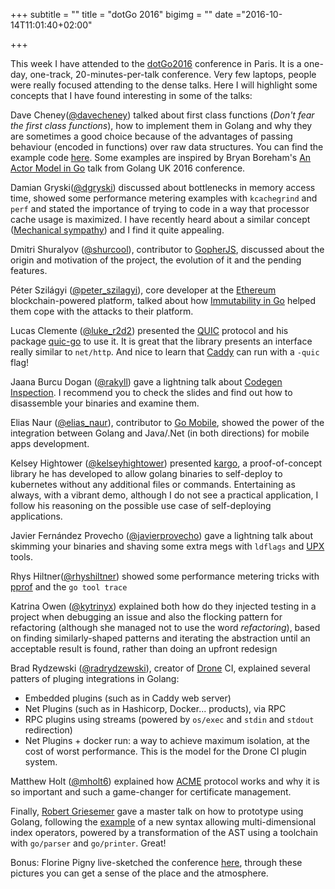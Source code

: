+++
subtitle = ""
title = "dotGo 2016"
bigimg = ""
date ="2016-10-14T11:01:40+02:00"

+++

This week I have attended to the [dotGo2016](http://www.dotgo.eu/) conference in Paris. It is a one-day, one-track, 20-minutes-per-talk conference. Very few laptops, people were really focused attending to the dense talks. Here I will highlight some concepts that I have found interesting in some of the talks:

<!-- TEASER_END -->

Dave Cheney([@davecheney](https://twitter.com/davecheney)) talked about first class functions (*Don't fear the first class functions*), how to implement them in Golang and why they are sometimes a good choice because of the advantages of passing behaviour (encoded in functions) over raw data structures. You can find the example code [here](https://github.com/davecheney/presentations/tree/master/do-not-fear-first-class-functions). Some examples are inspired by Bryan Boreham's [An Actor Model in Go](https://www.youtube.com/watch?v=yCbon_9yGVs) talk from  Golang UK 2016 conference.

Damian Gryski([@dgryski](https://twitter.com/dgryski)) discussed about bottlenecks in memory access time, showed some performance metering examples with `kcachegrind` and `perf` and stated the importance of trying to code in a way that processor cache usage is maximized. I have recently heard about a similar concept ([Mechanical sympathy](https://changelog.com/gotime/6)) and I find it quite appealing.

Dmitri Shuralyov ([@shurcool](https://twitter.com/shurcool)), contributor to [GopherJS](https://github.com/gopherjs/gopherjs), discussed about the origin and motivation of the project, the evolution of it and the pending features.

Péter Szilágyi ([@peter_szilagyi](https://twitter.com/peter_szilagyi)), core developer at the [Ethereum](https://ethereum.org/) blockchain-powered platform, talked about how [Immutability in Go](https://ethereum.karalabe.com/talks/2016-dotgo.html) helped them cope with the attacks to their platform.

Lucas Clemente ([@luke_r2d2](https://twitter.com/luke_r2d2)) presented the [QUIC](https://en.wikipedia.org/wiki/QUIC) protocol and his package [quic-go](https://github.com/lucas-clemente/quic-go) to use it. It is great that the library presents an interface really similar to `net/http`. And nice to learn that [Caddy](https://caddyserver.com/) can run with a `-quic` flag!

Jaana Burcu Dogan ([@rakyll](https://twitter.com/rakyll)) gave a lightning talk about [Codegen Inspection](http://go-talks.appspot.com/github.com/rakyll/talks/gcinspect/talk.slide#1). I recommend you to check the slides and find out how to disassemble your binaries and examine them.

Elias Naur ([@elias_naur](https://twitter.com/elias_naur)), contributor to [Go Mobile](https://github.com/golang/mobile), showed the power of the integration between Golang and Java/.Net (in both directions) for mobile apps development.

Kelsey Hightower ([@kelseyhightower](https://twitter.com/kelseyhightower)) presented [kargo](https://github.com/kelseyhightower/kargo), a proof-of-concept library he has developed to allow golang binaries to self-deploy to kubernetes without any additional files or commands. Entertaining as always, with a vibrant demo, although I do not see a practical application, I follow his reasoning on the possible use case of self-deploying applications.

Javier Fernández Provecho ([@javierprovecho](https://twitter.com/javierprovecho)) gave a lightning talk about skimming your binaries and shaving some extra megs with `ldflags` and [UPX](https://upx.github.io/) tools.

Rhys Hiltner([@rhyshiltner](https://twitter.com/rhyshiltner)) showed some performance metering tricks with [pprof](https://golang.org/pkg/net/http/pprof/) and the `go tool trace`

Katrina Owen ([@kytrinyx](https://twitter.com/kytrinyx)) explained both how do they injected testing in a project when debugging an issue and also the flocking pattern for refactoring (although she managed not to use the word *refactoring*), based on finding similarly-shaped patterns and iterating the abstraction until an acceptable result is found, rather than doing an upfront redesign

Brad Rydzewski ([@radrydzewski](https://twitter.com/bradrydzewski)), creator of [Drone](https://github.com/drone/drone) CI, explained several patters of pluging integrations in Golang:

- Embedded plugins (such as in Caddy web server)
- Net Plugins (such as in Hashicorp, Docker... products), via RPC
- RPC plugins using streams (powered by `os/exec` and `stdin` and `stdout` redirection)
- Net Plugins + docker run: a way to achieve maximum isolation, at the cost of worst performance. This is the model for the Drone CI plugin system.

Matthew Holt ([@mholt6](https://twitter.com/mholt6)) explained how [ACME](https://en.wikipedia.org/wiki/Automated_Certificate_Management_Environment) protocol works and why it is so important and such a game-changer for certificate management.

Finally, [Robert Griesemer](https://github.com/griesemer) gave a master talk on how to prototype using Golang, following the [example](https://github.com/griesemer/dotGo2016) of a new syntax allowing multi-dimensional index operators, powered by a transformation of the AST using a toolchain with `go/parser` and `go/printer`. Great!

Bonus: Florine Pigny live-sketched the conference [here](https://www.dotconferences.com/blog/dotgo-2016-live-sketching), through these pictures you can get a sense of the place and the atmosphere.
